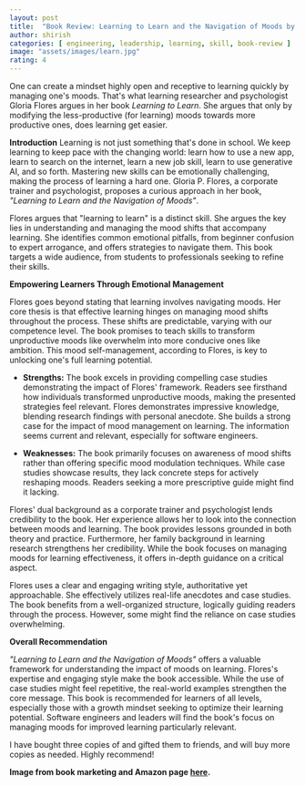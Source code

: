 ```yaml
---
layout: post
title:  "Book Review: Learning to Learn and the Navigation of Moods by Gloria P. Flores"
author: shirish
categories: [ engineering, leadership, learning, skill, book-review ]
image: "assets/images/learn.jpg"
rating: 4
---
```

One can create a mindset highly open and receptive to learning quickly by managing one's moods. That's what learning researcher and psychologist Gloria Flores argues in her book *Learning to Learn*. She argues that only by modifying the less-productive (for learning) moods towards more productive ones, does learning get easier.

**Introduction**
Learning is not just something that's done in school. We keep learning to keep pace with the changing world: learn how to use a new app, learn to search on the internet, learn a new job skill, learn to use generative AI, and so forth. Mastering new skills can be emotionally challenging, making the process of learning a hard one. Gloria P. Flores, a corporate trainer and psychologist, proposes a curious approach in her book, *"Learning to Learn and the Navigation of Moods"*. 

Flores argues that "learning to learn" is a distinct skill. She argues the key lies in understanding and managing the mood shifts that accompany learning. She identifies common emotional pitfalls, from beginner confusion to expert arrogance, and offers strategies to navigate them. This book targets a wide audience, from students to professionals seeking to refine their skills.

**Empowering Learners Through Emotional Management**

Flores goes beyond stating that learning involves navigating moods. Her core thesis is that effective learning hinges on managing mood shifts throughout the process. These shifts are predictable, varying with our competence level. The book promises to teach skills to transform unproductive moods like overwhelm into more conducive ones like ambition. This mood self-management, according to Flores, is key to unlocking one's full learning potential.  

* **Strengths:** The book excels in providing compelling case studies demonstrating the impact of Flores' framework. Readers see firsthand how individuals transformed unproductive moods, making the presented strategies feel relevant.  Flores demonstrates impressive knowledge, blending research findings with personal anecdote. She builds a strong case for the impact of mood management on learning. The information seems current and relevant, especially for software engineers.

* **Weaknesses:** The book primarily focuses on awareness of mood shifts rather than offering specific mood modulation techniques. While case studies showcase results, they lack concrete steps for actively reshaping moods. Readers seeking a more prescriptive guide might find it lacking.

Flores' dual background as a corporate trainer and psychologist lends credibility to the book. Her experience allows her to look into the connection between moods and learning. The book provides lessons grounded in both theory and practice. Furthermore, her family background in learning research strengthens her credibility. While the book focuses on managing moods for learning effectiveness, it offers in-depth guidance on a critical aspect.

Flores uses a clear and engaging writing style, authoritative yet approachable. She effectively utilizes real-life anecdotes and case studies. The book benefits from a well-organized structure, logically guiding readers through the process. However, some might find the reliance on case studies overwhelming. 

**Overall Recommendation**

*"Learning to Learn and the Navigation of Moods"* offers a valuable framework for understanding the impact of moods on learning. Flores's expertise and engaging style make the book accessible. While the use of case studies might feel repetitive, the real-world examples strengthen the core message. This book is recommended for learners of all levels, especially those with a growth mindset seeking to optimize their learning potential. Software engineers and leaders will find the book's focus on managing moods for improved learning particularly relevant.

I have bought three copies of and gifted them to friends, and will buy more copies as needed. Highly recommend!

__Image from book marketing and Amazon page [here](https://www.amazon.com/Learning-Learn-Navigation-Moods-Acquisition/dp/0692801790).__